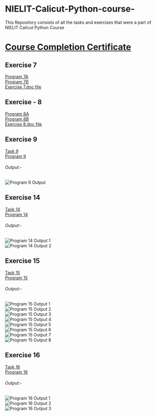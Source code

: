 # NIELIT-Calicut-Python-course-
This Repository consists of all the tasks and exercises that were a part of NIELIT Calicut Python Course
# [Course Completion Certificate](https://github.com/ADVAIT135/NIELIT-Calicut-Python-course-/blob/b2a65bcab713816a05e302439fa4c472743b9f97/Course%20Completion%20Certificate.pdf)

## Exercise 7
[Program 7A](https://github.com/ADVAIT135/NIELIT-Calicut-Python-course-/blob/c5fd3b8b59786ba9f9cda05d18ca5cc6f81722de/Exercise%20-%207/Exercise%207A.py)
<br>
[Program 7B](https://github.com/ADVAIT135/NIELIT-Calicut-Python-course-/blob/c5fd3b8b59786ba9f9cda05d18ca5cc6f81722de/Exercise%20-%207/Exercise%207B.py)
<br>
[Exercise 7.doc file](https://view.officeapps.live.com/op/view.aspx?src=https%3A%2F%2Fraw.githubusercontent.com%2FADVAIT135%2FNIELIT-Calicut-Python-course-%2Fmain%2FExercise%2520-%25207%2FExercise7.docx&wdOrigin=BROWSELINK)

## Exercise - 8
[Program 8A](https://github.com/ADVAIT135/NIELIT-Calicut-Python-course-/blob/6b28ed28dc964855f52a75b24a15e09da6e8fb9c/Exercise%20-%208/Exercise%208A.py)
<br>
[Program 8B](https://github.com/ADVAIT135/NIELIT-Calicut-Python-course-/blob/6b28ed28dc964855f52a75b24a15e09da6e8fb9c/Exercise%20-%208/Exercise%208B.py)
<br>
[Exercise 8.doc file](https://view.officeapps.live.com/op/view.aspx?src=https%3A%2F%2Fraw.githubusercontent.com%2FADVAIT135%2FNIELIT-Calicut-Python-course-%2Fmain%2FExercise%2520-%25208%2FExcersise%2520-8.docx&wdOrigin=BROWSELINK)


## Exercise 9
[Task 9](https://github.com/ADVAIT135/NIELIT-Calicut-Python-course-/blob/1193861be902f1fe51ca9e3baa7b9740dc111851/Exercise%20-%209/Excersise%209.pdf)
<br>
[Program 9](https://github.com/ADVAIT135/NIELIT-Calicut-Python-course-/blob/2143b978a69944a82c98b109bbc113bff88163dd/Exercise%20-%209/Exercise%209.py)
<br>
###### Output:- 
![Program 9 Output](https://github.com/ADVAIT135/NIELIT-Calicut-Python-course-/blob/2143b978a69944a82c98b109bbc113bff88163dd/Exercise%20-%209/Excercise%209%20output.PNG)


## Exercise 14
[Task 14](https://github.com/ADVAIT135/NIELIT-Calicut-Python-course-/blob/ecf91b9f5ffc0315fa577c0663b73cd50f6583d6/Exercise%20-%2014/Exercise14.pdf)
<br>
[Program 14](https://github.com/ADVAIT135/NIELIT-Calicut-Python-course-/blob/ecf91b9f5ffc0315fa577c0663b73cd50f6583d6/Exercise%20-%2014/Exercise%2014.py)
<br>
###### Output:-
![Program 14 Output 1](https://github.com/ADVAIT135/NIELIT-Calicut-Python-course-/blob/ecf91b9f5ffc0315fa577c0663b73cd50f6583d6/Exercise%20-%2014/Excercise%2014%20output%201.PNG)
<br>
![Program 14 Output 2](https://github.com/ADVAIT135/NIELIT-Calicut-Python-course-/blob/ecf91b9f5ffc0315fa577c0663b73cd50f6583d6/Exercise%20-%2014/Excercise%2014%20output%202.PNG)

## Exercise 15
[Task 15](https://github.com/ADVAIT135/NIELIT-Calicut-Python-course-/blob/2307b278b3f6f3f4f28c1cce9f201e41a471f6dc/Exercise%20-%2015/Exercise15.pdf)
<br>
[Program 15](https://github.com/ADVAIT135/NIELIT-Calicut-Python-course-/blob/2307b278b3f6f3f4f28c1cce9f201e41a471f6dc/Exercise%20-%2015/exercise15.py)
<br>
###### Output:-
![Program 15 Output 1](https://github.com/ADVAIT135/NIELIT-Calicut-Python-course-/blob/2307b278b3f6f3f4f28c1cce9f201e41a471f6dc/Exercise%20-%2015/Excercise%2015%20a.PNG)
<br>
![Program 15 Output 2](https://github.com/ADVAIT135/NIELIT-Calicut-Python-course-/blob/2307b278b3f6f3f4f28c1cce9f201e41a471f6dc/Exercise%20-%2015/Excercise%2015%20b.PNG)
<br>
![Program 15 Output 3](https://github.com/ADVAIT135/NIELIT-Calicut-Python-course-/blob/2307b278b3f6f3f4f28c1cce9f201e41a471f6dc/Exercise%20-%2015/Excercise%2015%20c.PNG)
<br>
![Program 15 Output 4](https://github.com/ADVAIT135/NIELIT-Calicut-Python-course-/blob/2307b278b3f6f3f4f28c1cce9f201e41a471f6dc/Exercise%20-%2015/Excercise%2015%20d.PNG)
<br>
![Program 15 Output 5](https://github.com/ADVAIT135/NIELIT-Calicut-Python-course-/blob/2307b278b3f6f3f4f28c1cce9f201e41a471f6dc/Exercise%20-%2015/Excercise%2015%20e.PNG)
<br>
![Program 15 Output 6](https://github.com/ADVAIT135/NIELIT-Calicut-Python-course-/blob/2307b278b3f6f3f4f28c1cce9f201e41a471f6dc/Exercise%20-%2015/Excercise%2015%20f.PNG)
<br>
![Program 15 Output 7](https://github.com/ADVAIT135/NIELIT-Calicut-Python-course-/blob/2307b278b3f6f3f4f28c1cce9f201e41a471f6dc/Exercise%20-%2015/Excercise%2015%20g.PNG)
<br>
![Program 15 Output 8](https://github.com/ADVAIT135/NIELIT-Calicut-Python-course-/blob/2307b278b3f6f3f4f28c1cce9f201e41a471f6dc/Exercise%20-%2015/Excercise%2015%20h.PNG)
<br>


## Exercise 16
[Task 16](https://github.com/ADVAIT135/NIELIT-Calicut-Python-course-/blob/2bc5934ba3907cc5079c90f8e14f303280120bff/Exercise%20-%2016/Exercise16.pdf)
<br>
[Program 16](https://github.com/ADVAIT135/NIELIT-Calicut-Python-course-/blob/2bc5934ba3907cc5079c90f8e14f303280120bff/Exercise%20-%2016/exercise16.py)
<br>
###### Output:-
![Program 16 Output 1](https://github.com/ADVAIT135/NIELIT-Calicut-Python-course-/blob/2bc5934ba3907cc5079c90f8e14f303280120bff/Exercise%20-%2016/Excercise%2016%20a.PNG)
<br>
![Program 16 Output 2](https://github.com/ADVAIT135/NIELIT-Calicut-Python-course-/blob/2bc5934ba3907cc5079c90f8e14f303280120bff/Exercise%20-%2016/Excercise%2016%20b.PNG)
<br>
![Program 16 Output 3](https://github.com/ADVAIT135/NIELIT-Calicut-Python-course-/blob/2bc5934ba3907cc5079c90f8e14f303280120bff/Exercise%20-%2016/Excercise%2016%20c.PNG)
